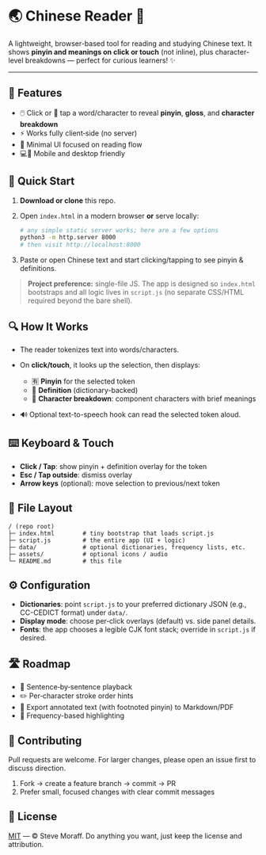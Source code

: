 # 🌏 Chinese Reader 📖

A lightweight, browser-based tool for reading and studying Chinese text. It shows **pinyin and meanings on click or touch** (not inline), plus character-level breakdowns — perfect for curious learners! ✨

---

## 🌟 Features

* 🖱️ Click or 📱 tap a word/character to reveal **pinyin**, **gloss**, and **character breakdown**
* ⚡ Works fully client‑side (no server)
* 🎯 Minimal UI focused on reading flow
* 💻📱 Mobile and desktop friendly

## 🚀 Quick Start

1. **Download or clone** this repo.
2. Open `index.html` in a modern browser **or** serve locally:

   ```bash
   # any simple static server works; here are a few options
   python3 -m http.server 8000
   # then visit http://localhost:8000
   ```
3. Paste or open Chinese text and start clicking/tapping to see pinyin & definitions.

> **Project preference:** single-file JS. The app is designed so `index.html` bootstraps and all logic lives in `script.js` (no separate CSS/HTML required beyond the bare shell).

## 🔍 How It Works

* The reader tokenizes text into words/characters.
* On **click/touch**, it looks up the selection, then displays:

  * 🈶 **Pinyin** for the selected token
  * 📜 **Definition** (dictionary-backed)
  * 🔡 **Character breakdown**: component characters with brief meanings
* 🔊 Optional text-to-speech hook can read the selected token aloud.

## ⌨️ Keyboard & Touch

* **Click / Tap**: show pinyin + definition overlay for the token
* **Esc / Tap outside**: dismiss overlay
* **Arrow keys** (optional): move selection to previous/next token

## 📂 File Layout

```
/ (repo root)
├─ index.html        # tiny bootstrap that loads script.js
├─ script.js         # the entire app (UI + logic)
├─ data/             # optional dictionaries, frequency lists, etc.
├─ assets/           # optional icons / audio
└─ README.md         # this file
```

## ⚙️ Configuration

* **Dictionaries**: point `script.js` to your preferred dictionary JSON (e.g., CC-CEDICT format) under `data/`.
* **Display mode**: choose per‑click overlays (default) vs. side panel details.
* **Fonts**: the app chooses a legible CJK font stack; override in `script.js` if desired.

## 🛣 Roadmap

* 🔁 Sentence‑by‑sentence playback
* ✏️ Per‑character stroke order hints
* 📄 Export annotated text (with footnoted pinyin) to Markdown/PDF
* 🎨 Frequency-based highlighting

## 🤝 Contributing

Pull requests are welcome. For larger changes, please open an issue first to discuss direction.

1. Fork → create a feature branch → commit → PR
2. Prefer small, focused changes with clear commit messages

## 📜 License

[MIT](LICENSE) — © Steve Moraff. Do anything you want, just keep the license and attribution.

